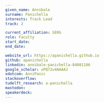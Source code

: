 ```yaml
---
given_name: Annibale
surname: Panichella
interests: Track Lead
track: 2

current_affiliation: SERG
role: Faculty
start_date:
end_date:

website_url: https://apanichella.github.io
github: apanichella
linkedin: annibale-panichella-84081186
google_scholar: xPQ72u4AAAAJ
xdotcom: AnniPanic
stackoverflow:
tudelft_research: a-panichella
mastodon:
speakerdeck:
---
```

